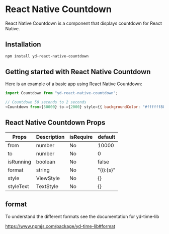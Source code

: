 # React Native Countdown

React Native Countdown is a component that displays countdown for React Native.

## Installation

```sh
npm install yd-react-native-countdown
```

## Getting started with React Native Countdown

Here is an example of a basic app using React Native Countdown:

```js
import Countdown from "yd-react-native-countdown";

// Countdown 50 seconds to 2 seconds
<Countdown from={50000} to-={2000} style={{ backgroundColor: "#ffffff88" }} isRunning={isRunning} />;
```

## React Native Countdown Props

| Props     | Description | isRequire | default   |
| --------- | ----------- | --------- | --------- |
| from      | number      | No        | 10000     |
| to        | number      | No        | 0         |
| isRunning | boolean     | No        | false     |
| format    | string      | No        | "{i}:{s}" |
| style     | ViewStyle   | No        | {}        |
| styleText | TextStyle   | No        | {}        |

## format

To understand the different formats see the documentation for yd-time-lib

https://www.npmjs.com/package/yd-time-lib#format
